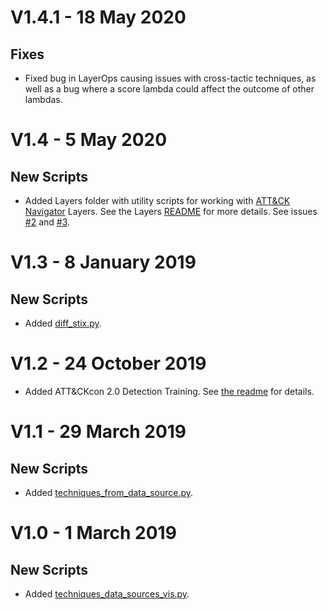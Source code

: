 # V1.4.1 - 18 May 2020
## Fixes
- Fixed bug in LayerOps causing issues with cross-tactic techniques, as well as a bug where a score lambda could affect the outcome of other lambdas.

# V1.4 - 5 May 2020
## New Scripts
- Added Layers folder with utility scripts for working with [ATT&CK Navigator](https://github.com/mitre-attack/attack-navigator) Layers. See the Layers [README](layers/README.md) for more details. See issues [#2](https://github.com/mitre-attack/attack-scripts/issues/2) and [#3](https://github.com/mitre-attack/attack-scripts/issues/3).

# V1.3 - 8 January 2019
## New Scripts
- Added [diff_stix.py](scripts/diff_stix.py).

# V1.2 - 24 October 2019
- Added ATT&CKcon 2.0 Detection Training. See [the readme](/trainings/detection-training/README.md) for details.

# V1.1 - 29 March 2019
## New Scripts
- Added [techniques_from_data_source.py](scripts/techniques_from_data_source.py).

# V1.0 - 1 March 2019
## New Scripts
- Added [techniques_data_sources_vis.py](scripts/techniques_data_sources_vis.py).
